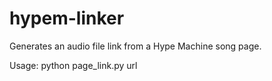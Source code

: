 hypem-linker
============

Generates an audio file link from a Hype Machine song page.

Usage:
python page_link.py url
